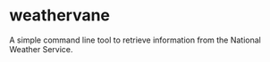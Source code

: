 # weathervane
A simple command line tool to retrieve information from the National Weather Service.

